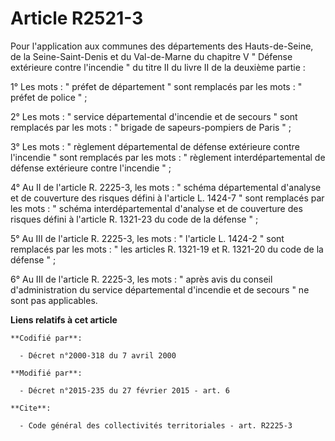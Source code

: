 # Article R2521-3

Pour l'application aux communes des départements des Hauts-de-Seine, de la Seine-Saint-Denis et du Val-de-Marne du chapitre V
" Défense extérieure contre l'incendie " du titre II du livre II de la deuxième partie : 

1° Les mots : " préfet de département " sont remplacés par les mots : " préfet de police " ; 

2° Les mots : " service départemental d'incendie et de secours " sont remplacés par les mots : " brigade de sapeurs-pompiers
de Paris " ; 

3° Les mots : " règlement départemental de défense extérieure contre l'incendie " sont remplacés par les mots : " règlement
interdépartemental de défense extérieure contre l'incendie " ; 

4° Au II de l'article R. 2225-3, les mots : " schéma départemental d'analyse et de couverture des risques défini à l'article
L. 1424-7 " sont remplacés par les mots : " schéma interdépartemental d'analyse et de couverture des risques défini à
l'article R. 1321-23 du code de la défense " ; 

5° Au III de l'article R. 2225-3, les mots : " l'article L. 1424-2 " sont remplacés par les mots : " les articles R. 1321-19
et R. 1321-20 du code de la défense " ; 

6° Au III de l'article R. 2225-3, les mots : " après avis du conseil d'administration du service départemental d'incendie et
de secours " ne sont pas applicables.

**Liens relatifs à cet article**

	**Codifié par**:

	  - Décret n°2000-318 du 7 avril 2000

	**Modifié par**:

	  - Décret n°2015-235 du 27 février 2015 - art. 6

	**Cite**:

	  - Code général des collectivités territoriales - art. R2225-3
